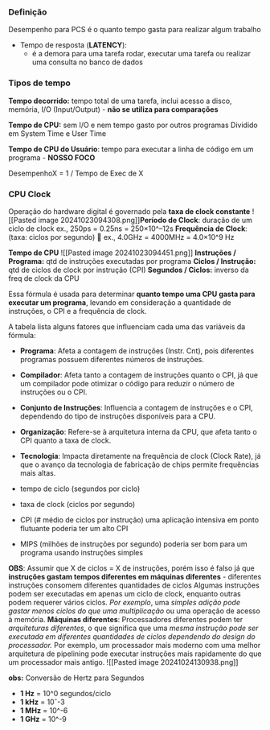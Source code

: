 ### Definição
Desempenho para PCS é o quanto tempo gasta para realizar algum trabalho
- Tempo de resposta (**LATENCY**): 
	- é a demora para uma tarefa rodar, executar uma tarefa ou realizar uma consulta no banco de dados

### Tipos de tempo
**Tempo decorrido:** tempo total de uma tarefa, inclui acesso a disco, memória, I/O (Input/Output) - **não se utiliza para comparações**

**Tempo de CPU:** sem I/O e nem tempo gasto por outros programas
	Dividido em System Time e User Time

**Tempo de CPU do Usuário**: tempo para executar a linha de código em um programa - **NOSSO FOCO**

DesempenhoX = 1 / Tempo de Exec de X


### CPU Clock
Operação do hardware digital é governado pela **taxa de clock constante**
![[Pasted image 20241023094308.png]]**Período de Clock**: duração de um ciclo de clock
	ex., 250ps = 0.25ns = 250×10^–12s
**Frequência de Clock**: (taxa: ciclos por segundo)
	 ex., 4.0GHz = 4000MHz = 4.0×10^9 Hz

**Tempo de CPU**
![[Pasted image 20241023094451.png]]
**Instruções / Programa:** qtd de instruções executadas por programa
**Ciclos / Instrução:** qtd de ciclos de clock por instrução (CPI)
**Segundos / Ciclos:** inverso da freq de clock da CPU

Essa fórmula é usada para determinar **quanto tempo uma CPU gasta para executar um programa**, levando em consideração a quantidade de instruções, o CPI e a frequência de clock.

A tabela lista alguns fatores que influenciam cada uma das variáveis da fórmula:
- **Programa**: Afeta a contagem de instruções (Instr. Cnt), pois diferentes programas possuem diferentes números de instruções.
    
- **Compilador**: Afeta tanto a contagem de instruções quanto o CPI, já que um compilador pode otimizar o código para reduzir o número de instruções ou o CPI.
    
- **Conjunto de Instruções**: Influencia a contagem de instruções e o CPI, dependendo do tipo de instruções disponíveis para a CPU.
    
- **Organização**: Refere-se à arquitetura interna da CPU, que afeta tanto o CPI quanto a taxa de clock.
    
- **Tecnologia**: Impacta diretamente na frequência de clock (Clock Rate), já que o avanço da tecnologia de fabricação de chips permite frequências mais altas.


- tempo de ciclo (segundos por ciclo)
- taxa de clock (ciclos por segundo)
- CPI (# médio de ciclos por instrução)
	uma aplicação intensiva em ponto flutuante poderia ter um alto CPI
- MIPS (milhões de instruções por segundo)
	poderia ser bom para um programa usando instruções simples


**OBS**: Assumir que X de ciclos = X de instruções, porém isso é falso já que **instruções gastam tempos diferentes em máquinas diferentes**
	- diferentes instruções consomem diferentes quantidades de ciclos
	 Algumas instruções podem ser executadas em apenas um ciclo de clock, enquanto outras podem requerer vários ciclos. 
		 *Por exemplo*, uma *simples adição pode gastar menos ciclos do que uma multiplicação* ou uma operação de acesso à memória.
	**Máquinas diferentes**: Processadores diferentes podem ter *arquiteturas diferentes*, o que significa que uma *mesma instrução pode ser executada em diferentes quantidades de ciclos dependendo do design do processador.* 
		Por exemplo, um processador mais moderno com uma melhor arquitetura de pipelining pode executar instruções mais rapidamente do que um processador mais antigo.
![[Pasted image 20241024130938.png]]


**obs:** 
Conversão de Hertz para Segundos
- **1 Hz** =  10^0 segundos/ciclo
- **1 kHz** =  10ˆ-3
- **1 MHz** =  10^-6
- **1 GHz** =  10^-9
